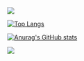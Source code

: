 <img src="https://capsule-render.vercel.app/api?type=waving&color=1b1b27&height=150&section=header&text=An%20aspiring%20game%20developer&fontSize=50&fontColor=ffffff" />

[![Top Langs](https://github-readme-stats.vercel.app/api/top-langs/?username=truemanburbank&layout=compact&langs_count=3)](https://github.com/anuraghazra/github-readme-stats)

[![Anurag's GitHub stats](https://github-readme-stats.vercel.app/api?username=truemanburbank?theme=tokyonight)](https://github.com/anuraghazra/github-readme-stats)

<img src="https://capsule-render.vercel.app/api?type=waving&color=1b1b27&height=150&section=footer&" />
